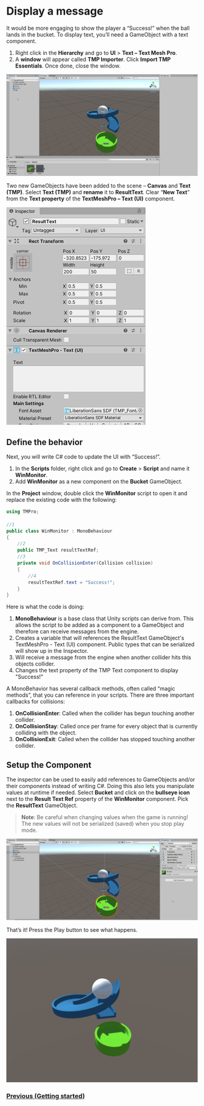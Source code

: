 # Display a message
It would be more engaging to show the player a “Success!” when the ball lands in the bucket. To display text, you’ll need a GameObject with a text component.

1. Right click in the **Hierarchy** and go to **UI** > **Text – Text Mesh Pro**.
2. A **window** will appear called **TMP Importer**. Click **Import TMP Essentials**. Once done, close the window.

![tmp import](../images/addUIObjects.gif)

Two new GameObjects have been added to the scene – **Canvas** and **Text (TMP)**. Select **Text (TMP)** and **rename** it to **ResultText**. Clear “**New Text**” from the **Text property** of the **TextMeshPro – Text (UI)** component. 

![tmp import](../images/textMeshUI.jpg)

## Define the behavior
Next, you will write C# code to update the UI with “Success!”. 

1. In the **Scripts** folder, right click and go to **Create** > **Script** and name it **WinMonitor**.
2. Add **WinMonitor** as a new component on the **Bucket** GameObject.

In the **Project** window, double click the **WinMonitor** script to open it and replace the existing code with the following: 

```csharp
using TMPro;

//1
public class WinMonitor : MonoBehaviour
{
    //2
    public TMP_Text resultTextRef;
    //3
    private void OnCollisionEnter(Collision collision)
    {
        //4
        resultTextRef.text = "Success!";
    }
}
```

Here is what the code is doing:

1. **MonoBehaviour** is a base class that Unity scripts can derive from. This allows the script to be added as a component to a GameObject and therefore can receive messages from the engine.
2. Creates a variable that will references the ResultText GameObject's TextMeshPro - Text (UI) component. Public types that can be serialized will show up in the Inspector. 
3. Will receive a message from the engine when another collider hits this objects collider.
4. Changes the text property of the TMP Text component to display "Success!"

A MonoBehavior has several callback methods, often called “magic methods”, that you can reference in your scripts. There are three important callbacks for collisions:

1. **OnCollisionEnter**: Called when the collider has begun touching another collider.
2. **OnCollisionStay**: Called once per frame for every object that is currently colliding with the object.
3. **OnCollisionExit**: Called when the collider has stopped touching another collider.

## Setup the Component
The inspector can be used to easily add references to GameObjects and/or their components instead of writing C#. Doing this also lets you manipulate values at runtime if needed. Select **Bucket** and click on the **bullseye icon** next to the **Result Text Ref** property of the **WinMonitor** component. Pick the **ResultText** GameObject.

> **Note**: Be careful when changing values when the game is running! The new values will not be serialized (saved) when you stop play mode.

![set component value](../images/setupComponent.gif)

That’s it! Press the Play button to see what happens. 

![final demo](../images/finalDemo.gif)

### [Previous (Getting started)](./pt3-add-some-physics.md)